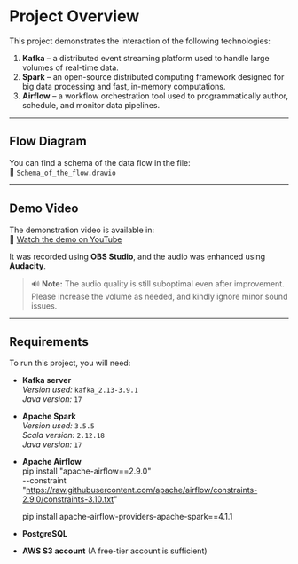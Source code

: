 # Project Overview

This project demonstrates the interaction of the following technologies:

1. **Kafka** – a distributed event streaming platform used to handle large volumes of real-time data.  
2. **Spark** – an open-source distributed computing framework designed for big data processing and fast, in-memory computations.  
3. **Airflow** – a workflow orchestration tool used to programmatically author, schedule, and monitor data pipelines.

---

## Flow Diagram

You can find a schema of the data flow in the file:  
📄 `Schema_of_the_flow.drawio`

---

## Demo Video

The demonstration video is available in:  
🎥 [Watch the demo on YouTube](https://youtu.be/S-kcMN-0WZ8)

It was recorded using **OBS Studio**, and the audio was enhanced using **Audacity**.

> 🔊 **Note:** The audio quality is still suboptimal even after improvement. Please increase the volume as needed, and kindly ignore minor sound issues.

---

## Requirements

To run this project, you will need:

- **Kafka server**  
  _Version used:_ `kafka_2.13-3.9.1`  
  _Java version:_ `17`

- **Apache Spark**  
  _Version used:_ `3.5.5`  
  _Scala version:_ `2.12.18`  
  _Java version:_ `17`

- **Apache Airflow**  
  pip install "apache-airflow==2.9.0" \
    --constraint "https://raw.githubusercontent.com/apache/airflow/constraints-2.9.0/constraints-3.10.txt"

  pip install apache-airflow-providers-apache-spark==4.1.1
  
- **PostgreSQL**
- **AWS S3 account** (A free-tier account is sufficient)  

